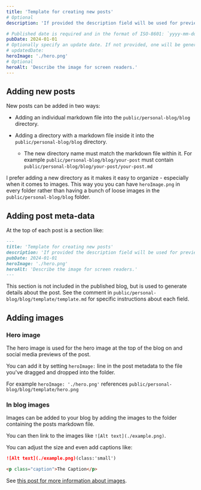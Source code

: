 ```yaml
---
title: 'Template for creating new posts'
# Optional
description: 'If provided the description field will be used for previews. If not provided, the first 3-4 lines from the post will be used as a description.'

# Published date is required and in the format of ISO-8601: `yyyy-mm-dd`. For more info see https://docs.astro.build/en/guides/content-collections/#working-with-dates-in-the-frontmatter
pubDate: 2024-01-01
# Optionally specify an update date. If not provided, one will be generated from the git history. Only if the post has been changed since the day published.
# updatedDate:
heroImage: './hero.png'
# Optional
heroAlt: 'Describe the image for screen readers.'
---
```


## Adding new posts

New posts can be added in two ways:

- Adding an individual markdown file into the `public/personal-blog/blog` directory.

- Adding a directory with a markdown file inside it into the `public/personal-blog/blog` directory.
  - The new directory name must match the markdown file within it. For example `public/personal-blog/blog/your-post` must contain `public/personal-blog/blog/your-post/your-post.md`

I prefer adding a new directory as it makes it easy to organize - especially when it comes to images. This way you you can have `heroImage.png` in every folder rather than having a bunch of loose images in the `public/personal-blog/blog` folder.

## Adding post meta-data

At the top of each post is a section like:

```md
---
title: 'Template for creating new posts'
description: 'If provided the description field will be used for previews. If not provided, the first 3-4 lines from the post will be used as a description.'
pubDate: 2024-01-01
heroImage: './hero.png'
heroAlt: 'Describe the image for screen readers.'
---
```

This section is not included in the published blog, but is used to generate details about the post. See the comment in `public/personal-blog/blog/template/template.md` for specific instructions about each field.

## Adding images

### Hero image

The hero image is used for the hero image at the top of the blog on and social media previews of the post.

You can add it by setting `heroImage:` line in the post metadata to the file you've dragged and dropped into the folder.

For example `heroImage: './hero.png'` references `public/personal-blog/blog/template/hero.png`

### In blog images

Images can be added to your blog by adding the images to the folder containing the posts markdown file.

You can then link to the images like `![Alt text](./example.png)`.

You can adjust the size and even add captions like:

```md
![Alt text](./example.png)(class:'small')

<p class="caption">The Caption</p>
```

See [this post for more information about images](https://shelbyjenkins.github.io/easy/blog/easy-a-b-c-markdown-specifics/).
